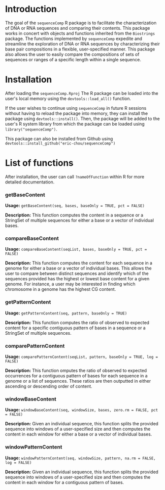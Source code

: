 # Introduction

The goal of the `sequenceComp` R package is to facilitate the characterization of DNA or RNA sequences and comparing their contents. This package works in concert with objects and functions inherited from the `Biostrings` package. The functions implemented by `sequenceComp` expedite and streamline the exploration of DNA or RNA sequences by characterizing their base pair compositions in a flexible, user-specified manner. This package also allows the user to easily compare the compositions of sets of sequences or ranges of a specific length within a single sequence.

# Installation

After loading the `sequenceComp.Rproj` The R package can be loaded into the user's local memory using the `devtools::load_all()` function. 

If the user wishes to continue using `sequenceComp` in future R sessions without having to reload the package into memory, they can install the package using `devtools::install()`. Then, the package will be added to the user's R system library from which the package can be loaded using `library("sequenceComp")`.

This package can also be installed from Github using `devtools::install_github("eric-chou/sequenceComp")`

# List of functions

After installation, the user can call `?nameOfFunction` within R for more detailed documentation.

### getBaseContent

**Usage:** `getBaseContent(seq, bases, baseOnly = TRUE, pct = FALSE)`

**Description:** This function computes the content in a sequence or a StringSet of multiple sequences for either a base or a vector of individual bases.

### compareBaseContent

**Usage:** `compareBaseContent(seqList, bases, baseOnly = TRUE, pct = FALSE)
`

**Description:** This function computes the content for each sequence in a genome for either a base or a vector of individual bases. This allows the user to compare between distinct sequences and identify which of the sequences provided has the highest or lowest base content for a given genome. For instance, a user may be interested in finding which chromosome in a genome has the highest CG content.

### getPatternContent

**Usage:** `getPatternContent(seq, pattern, baseOnly = TRUE)
`

**Description:** This function computes the ratio of observed to expected content for a specific contiguous pattern of bases in a sequence or a StringSet of multiple sequences.

### comparePatternContent

**Usage:** `comparePatternContent(seqList, pattern, baseOnly = TRUE, log = FALSE)`

**Description:** This function omputes the ratio of observed to expected occurrences for a contiguous pattern of bases for each sequence in a genome or a list of sequences. These ratios are then outputted in either ascending or descending order of content.

### windowBaseContent

**Usage:** `windowBaseContent(seq, windowSize, bases, zero.rm = FALSE, pct = FALSE)`

**Description:** Given an individual sequence, this function splits the provided sequence into windows of a user-specified size and then computes the content in each window for either a base or a vector of individual bases.

### windowPatternContent

**Usage:** `windowPatternContent(seq, windowSize, pattern, na.rm = FALSE, log = FALSE)`

**Description:** Given an individual sequence, this function splits the provided sequence into windows of a user-specified size and then computes the content in each window for a contiguous pattern of bases.
